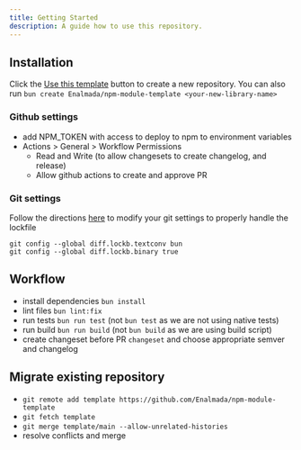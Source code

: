 ```yaml
---
title: Getting Started
description: A guide how to use this repository.
---
```


## Installation
Click the [Use this template](https://github.com/Enalmada/npm-module-template/generate) button to create a new repository.
You can also run `bun create Enalmada/npm-module-template <your-new-library-name>`

### Github settings

* add NPM_TOKEN with access to deploy to npm to environment variables 
* Actions > General > Workflow Permissions
  * Read and Write (to allow changesets to create changelog, and release)
  * Allow github actions to create and approve PR

### Git settings
Follow the directions [here](https://bun.sh/docs/install/lockfile) to modify your git settings to properly handle 
the lockfile
```shell
git config --global diff.lockb.textconv bun
git config --global diff.lockb.binary true
```

## Workflow
* install dependencies `bun install`
* lint files `bun lint:fix`
* run tests `bun run test` (not `bun test` as we are not using native tests)
* run build `bun run build` (not `bun build` as we are using build script)
* create changeset before PR `changeset` and choose appropriate semver and changelog

## Migrate existing repository
* `git remote add template https://github.com/Enalmada/npm-module-template`
* `git fetch template`
* `git merge template/main --allow-unrelated-histories`
* resolve conflicts and merge